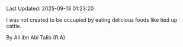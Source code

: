 Last Updated: 2025-09-13 01:23:20

I was not created to be occupied by eating delicious foods like tied up cattle.

By Ali ibn Abi Talib (R.A)